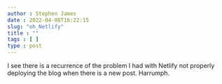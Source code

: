 ```yaml
---
author : Stephen James
date : 2022-04-08T16:22:15
slug: "oh_Netlify" 
title : ""
tags : [ ]
type : post
---
```

I see there is a recurrence of the problem I had with Netlify not properly deploying the blog when there is a new post. Harrumph.